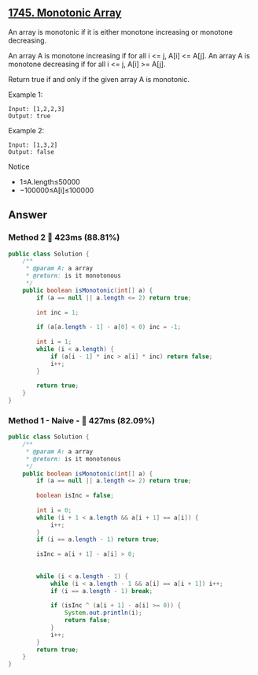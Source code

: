 ## [1745. Monotonic Array](https://www.lintcode.com/problem/monotonic-array/description?_from=ladder&&fromId=130)



An array is monotonic if it is either monotone increasing or monotone decreasing.

An array A is monotone increasing if for all i <= j, A[i] <= A[j]. An array A is monotone decreasing if for all i <= j, A[i] >= A[j].

Return true if and only if the given array A is monotonic.

Example 1:

```
Input: [1,2,2,3]
Output: true
```

Example 2:

```
Input: [1,3,2]
Output: false
```

Notice
- 1≤A.length≤50000
- −100000≤A[i]≤100000

## Answer
### Method 2 :rabbit: 423ms (88.81%)

```java
public class Solution {
    /**
     * @param A: a array
     * @return: is it monotonous
     */
    public boolean isMonotonic(int[] a) {
        if (a == null || a.length <= 2) return true;
        
        int inc = 1;
        
        if (a[a.length - 1] - a[0] < 0) inc = -1;
        
        int i = 1;
        while (i < a.length) {
            if (a[i - 1] * inc > a[i] * inc) return false;
            i++;
        }
        
        return true;
    }
}
```

### Method 1 - Naive - :rabbit: 427ms (82.09%)

```java
public class Solution {
    /**
     * @param A: a array
     * @return: is it monotonous
     */
    public boolean isMonotonic(int[] a) {
        if (a == null || a.length <= 2) return true;
        
        boolean isInc = false;
        
        int i = 0;
        while (i + 1 < a.length && a[i + 1] == a[i]) {
            i++;
        }
        if (i == a.length - 1) return true;
        
        isInc = a[i + 1] - a[i] > 0;
        
        
        while (i < a.length - 1) {
            while (i < a.length - 1 && a[i] == a[i + 1]) i++;
            if (i == a.length - 1) break;
            
            if (isInc ^ (a[i + 1] - a[i] >= 0)) {
                System.out.println(i);
                return false;
            }
            i++;
        }
        return true;
    }
}
```
